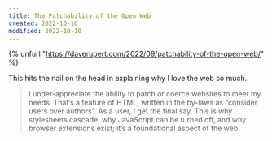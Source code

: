 ```yaml
---
title: The Patchability of the Open Web
created: 2022-10-10
modified: 2022-10-10
---
```


{% unfurl "https://daverupert.com/2022/09/patchability-of-the-open-web/" %}

This hits the nail on the head in explaining why I love the web so much.

> I under-appreciate the ability to patch or coerce websites to meet my needs. That’s a feature of HTML, written in the by-laws as “consider users over authors”. As a user, I get the final say. This is why stylesheets cascade, why JavaScript can be turned off, and why browser extensions exist; it’s a foundational aspect of the web.